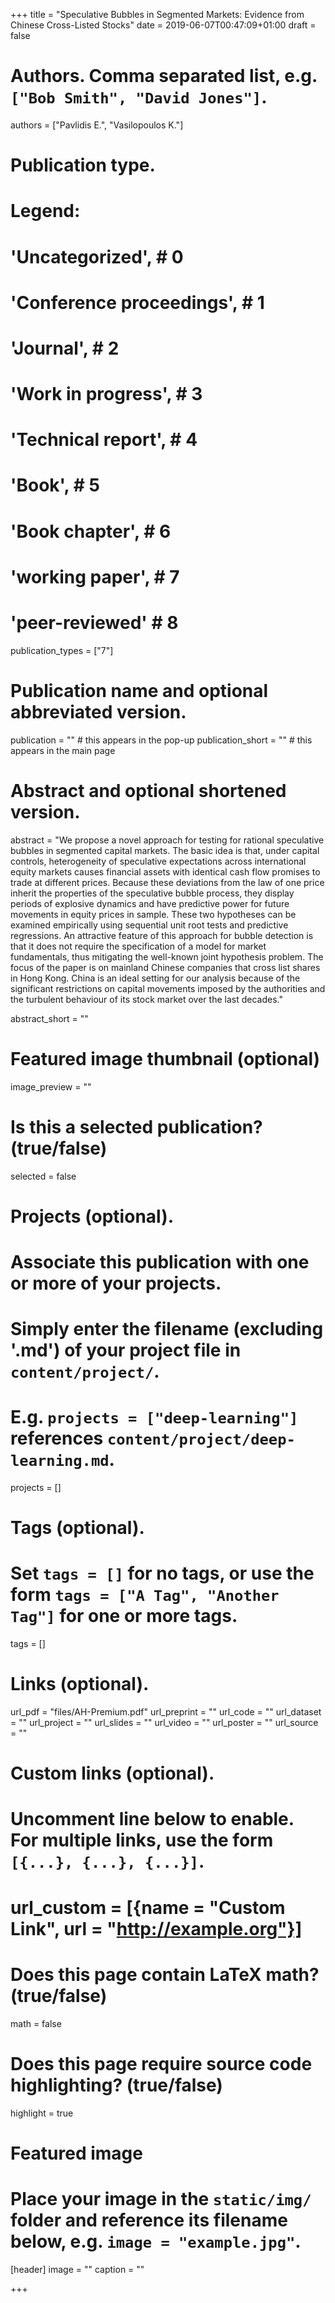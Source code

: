 +++
title = "Speculative Bubbles in Segmented Markets: Evidence from Chinese Cross-Listed Stocks"
date = 2019-06-07T00:47:09+01:00
draft = false

# Authors. Comma separated list, e.g. `["Bob Smith", "David Jones"]`.
authors = ["Pavlidis E.", "Vasilopoulos K."]

# Publication type.
# Legend:
# 'Uncategorized',  # 0
# 'Conference proceedings',  # 1
# 'Journal',  # 2
# 'Work in progress',  # 3
# 'Technical report',  # 4
# 'Book',  # 5
# 'Book chapter',  # 6
# 'working paper', # 7
# 'peer-reviewed' # 8

publication_types = ["7"]

# Publication name and optional abbreviated version.
publication = "" # this appears in the pop-up
publication_short = "" # this appears in the main page

# Abstract and optional shortened version.
abstract = "We propose a novel approach for testing for rational speculative bubbles in segmented capital markets. The basic idea is that, under capital controls, heterogeneity of speculative expectations across international equity markets causes financial assets with identical cash flow promises to trade at different prices. Because these deviations from the law of one price inherit the properties of the speculative bubble process, they display periods of explosive dynamics and have predictive power for future movements in equity prices in sample. These two hypotheses can be examined empirically using sequential unit root tests and predictive regressions. An attractive feature of this approach for bubble detection is that it does not require the specification of a model for market fundamentals, thus mitigating the well-known joint hypothesis problem. The focus of the paper is on mainland Chinese companies that cross list shares in Hong Kong. China is an ideal setting for our analysis because of the significant restrictions on capital movements imposed by the authorities and the turbulent behaviour of its stock market over the last decades."

abstract_short = ""

# Featured image thumbnail (optional)
image_preview = ""

# Is this a selected publication? (true/false)
selected = false

# Projects (optional).
#   Associate this publication with one or more of your projects.
#   Simply enter the filename (excluding '.md') of your project file in `content/project/`.
#   E.g. `projects = ["deep-learning"]` references `content/project/deep-learning.md`.
projects = []

# Tags (optional).
#   Set `tags = []` for no tags, or use the form `tags = ["A Tag", "Another Tag"]` for one or more tags.
tags = []

# Links (optional).
url_pdf = "files/AH-Premium.pdf"
url_preprint = ""
url_code = ""
url_dataset = ""
url_project = ""
url_slides = ""
url_video = ""
url_poster = ""
url_source = ""

# Custom links (optional).
#   Uncomment line below to enable. For multiple links, use the form `[{...}, {...}, {...}]`.
# url_custom = [{name = "Custom Link", url = "http://example.org"}]

# Does this page contain LaTeX math? (true/false)
math = false

# Does this page require source code highlighting? (true/false)
highlight = true

# Featured image
# Place your image in the `static/img/` folder and reference its filename below, e.g. `image = "example.jpg"`.
[header]
image = ""
caption = ""

+++
